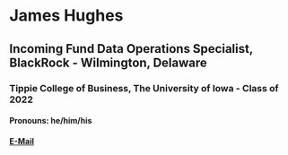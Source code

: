 # James Hughes
## Incoming Fund Data Operations Specialist, BlackRock - Wilmington, Delaware
### Tippie College of Business, The University of Iowa - Class of 2022
#### Pronouns: he/him/his
#### [E-Mail](JamesHughesJJH@Gmail.com)

